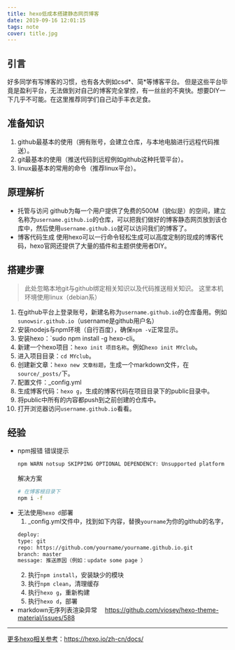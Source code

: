 ```yaml
---
title: hexo低成本搭建静态网页博客
date: 2019-09-16 12:01:15
tags: note
cover: title.jpg
---
```






## 引言
好多同学有写博客的习惯，也有各大例如csd*、简*等博客平台。
但是这些平台毕竟是盈利平台，无法做到对自己的博客完全掌控，有一丝丝的不爽快。想要DIY一下几乎不可能。在这里推荐同学们自己动手丰衣足食。
## 准备知识
1. github最基本的使用（拥有账号，会建立仓库，与本地电脑进行远程代码推送）。
2. git最基本的使用（推送代码到远程例如github这种托管平台）。
3. linux最基本的常用的命令（推荐linux平台）。
## 原理解析
* 托管与访问
  github为每一个用户提供了免费的500M（貌似是）的空间，建立名称为`username.github.io`的仓库，可以把我们做好的博客静态网页放到该仓库中，然后使用`username.github.io`就可以访问我们的博客了。
* 博客代码生成
  使用hexo可以一行命令轻松生成可以高度定制的现成的博客代码，hexo官网还提供了大量的插件和主题供使用者DIY。
## 搭建步骤
> 此处忽略本地git与github绑定相关知识以及代码推送相关知识。
> 这里本机环境使用linux（debian系）
1. 在github平台上登录账号，新建名称为`username.github.io`的仓库备用。例如`sunowsir.github.io`（username是github用户名）
2. 安装nodejs与npm环境（自行百度），确保`npm -v`正常显示。
3. 安装hexo：`sudo npm install -g hexo-cli。
4. 新建一个hexo项目：`hexo init 项目名称`。例如`hexo init MYclub`。
5. 进入项目目录：`cd MYclub`。
6. 创建新文章：`hexo new 文章标题`，生成一个markdown文件，在`source/_posts/`下。
7. 配置文件：_config.yml
8. 生成博客代码：`hexo g`，生成的博客代码在项目目录下的public目录中。
9. 将public中所有的内容都push到之前创建的仓库中。
10. 打开浏览器访问`username.github.io`看看。



## 经验
- npm报错
  错误提示
  ```bash
  npm WARN notsup SKIPPING OPTIONAL DEPENDENCY: Unsupported platform for fsevents@2.0.7: wanted {"os":"darwin","arch":"any"} (current: {"os":"linux","arch":"x64"})
  ```
  解决方案
  ```bash
  # 在博客根目录下
  npm i -f
  ```
- 无法使用`hexo d`部署
  1. _config.yml文件中，找到如下内容，替换`yourname`为你的github的名字，
  ```bash
  deploy:
  type: git
  repo: https://github.com/yourname/yourname.github.io.git
  branch: master
  message: 推送原因（例如：update some page ）
  ```
  2. 执行`npm install`，安装缺少的模块
  3. 执行`npm clean`，清理缓存
  4. 执行`hexo g`，重新构建
  5. 执行`hexo d`，部署
- markdown无序列表渲染异常
　https://github.com/viosey/hexo-theme-material/issues/588

  



---
[更多hexo相关参考](https://hexo.io/zh-cn/docs/)：https://hexo.io/zh-cn/docs/
